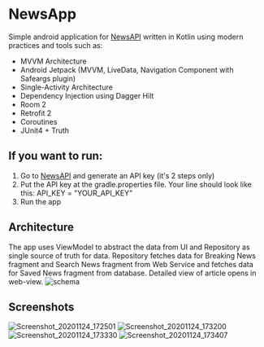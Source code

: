 # NewsApp
Simple android application for [NewsAPI](https://newsapi.org/) written in Kotlin using modern practices and tools such as:
* MVVM Architecture
* Android Jetpack (MVVM, LiveData, Navigation Component with Safeargs plugin)
* Single-Activity Architecture
* Dependency Injection using Dagger Hilt
* Room 2
* Retrofit 2
* Coroutines 
* JUnit4 + Truth

## If you want to run:
1. Go to [NewsAPI](https://newsapi.org/) and generate an API key (it's 2 steps only)
2. Put the API key at the gradle.properties file. Your line should look like this: API_KEY = "YOUR_API_KEY"
3. Run the app

## Architecture
The app uses ViewModel to abstract the data from UI and Repository as single source of truth for data.
Repository fetches data for Breaking News fragment and Search News fragment from Web Service and fetches data for Saved News fragment from database.
Detailed view of article opens in web-view.
![schema](https://miro.medium.com/max/3140/0*5gS3JAK8jSL7VkmJ)

## Screenshots
![Screenshot_20201124_172501](https://user-images.githubusercontent.com/68998152/100109320-c7552300-2e7c-11eb-890a-619d4e89f56f.png)
![Screenshot_20201124_173200](https://user-images.githubusercontent.com/68998152/100109331-c9b77d00-2e7c-11eb-8d69-15869c7988b6.png)
![Screenshot_20201124_173330](https://user-images.githubusercontent.com/68998152/100109335-ca501380-2e7c-11eb-8e7a-c9fc8121ebd6.png)
![Screenshot_20201124_173407](https://user-images.githubusercontent.com/68998152/100109340-cae8aa00-2e7c-11eb-9952-fd39d8324d0a.png)
